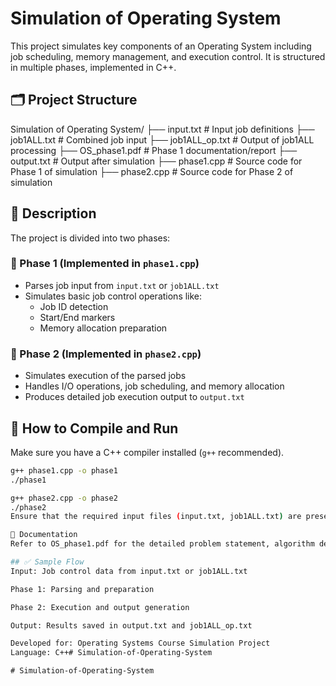 # Simulation of Operating System

This project simulates key components of an Operating System including job scheduling, memory management, and execution control. It is structured in multiple phases, implemented in C++.

## 🗂️ Project Structure

Simulation of Operating System/
├── input.txt # Input job definitions
├── job1ALL.txt # Combined job input
├── job1ALL_op.txt # Output of job1ALL processing
├── OS_phase1.pdf # Phase 1 documentation/report
├── output.txt # Output after simulation
├── phase1.cpp # Source code for Phase 1 of simulation
├── phase2.cpp # Source code for Phase 2 of simulation

## 📌 Description

The project is divided into two phases:

### 🔹 Phase 1 (Implemented in `phase1.cpp`)

- Parses job input from `input.txt` or `job1ALL.txt`
- Simulates basic job control operations like:
  - Job ID detection
  - Start/End markers
  - Memory allocation preparation

### 🔹 Phase 2 (Implemented in `phase2.cpp`)

- Simulates execution of the parsed jobs
- Handles I/O operations, job scheduling, and memory allocation
- Produces detailed job execution output to `output.txt`

## 🚀 How to Compile and Run

Make sure you have a C++ compiler installed (`g++` recommended).

```sh
g++ phase1.cpp -o phase1
./phase1

g++ phase2.cpp -o phase2
./phase2
Ensure that the required input files (input.txt, job1ALL.txt) are present in the same directory before running the programs.

📄 Documentation
Refer to OS_phase1.pdf for the detailed problem statement, algorithm description, and system architecture overview.

## ✅ Sample Flow
Input: Job control data from input.txt or job1ALL.txt

Phase 1: Parsing and preparation

Phase 2: Execution and output generation

Output: Results saved in output.txt and job1ALL_op.txt

Developed for: Operating Systems Course Simulation Project
Language: C++#   S i m u l a t i o n - o f - O p e r a t i n g - S y s t e m  
 #   S i m u l a t i o n - o f - O p e r a t i n g - S y s t e m  
 